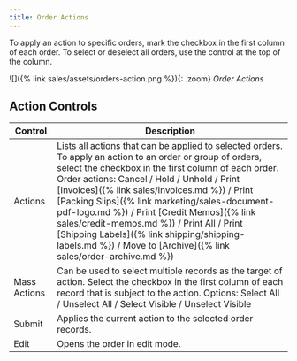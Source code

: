 ```yaml
---
title: Order Actions
---
```


To apply an action to specific orders, mark the checkbox in the first column of each order. To select or deselect all orders, use the control at the top of the column.

![]({% link sales/assets/orders-action.png %}){: .zoom}
_Order Actions_

## Action Controls

|Control|Description|
|--- |--- |
|Actions|Lists all actions that can be applied to selected orders. To apply an action to an order or group of orders, select the checkbox in the first column of each order. <br/>Order actions: Cancel / Hold / Unhold / Print [Invoices]({% link sales/invoices.md %}) / Print [Packing Slips]({% link marketing/sales-document-pdf-logo.md %}) / Print [Credit Memos]({% link sales/credit-memos.md %}) / Print All / Print [Shipping Labels]({% link shipping/shipping-labels.md %}) / <span class="ee-only">Move to [Archive]({% link sales/order-archive.md %})</span>|
|Mass Actions|Can be used to select multiple records as the target of action. Select the checkbox in the first column of each record that is subject to the action. Options: Select All / Unselect All / Select Visible / Unselect Visible|
|Submit|Applies the current action to the selected order records.|
|Edit|Opens the order in edit mode.|
